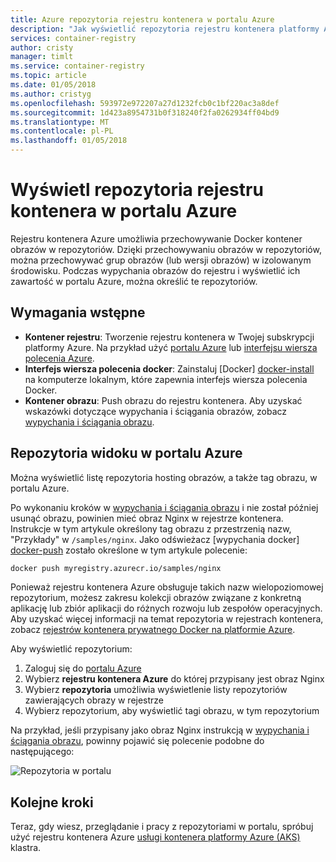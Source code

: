```yaml
---
title: Azure repozytoria rejestru kontenera w portalu Azure
description: "Jak wyświetlić repozytoria rejestru kontenera platformy Azure w portalu Azure."
services: container-registry
author: cristy
manager: timlt
ms.service: container-registry
ms.topic: article
ms.date: 01/05/2018
ms.author: cristyg
ms.openlocfilehash: 593972e972207a27d1232fcb0c1bf220ac3a8def
ms.sourcegitcommit: 1d423a8954731b0f318240f2fa0262934ff04bd9
ms.translationtype: MT
ms.contentlocale: pl-PL
ms.lasthandoff: 01/05/2018
---
```

# <a name="view-container-registry-repositories-in-the-azure-portal"></a>Wyświetl repozytoria rejestru kontenera w portalu Azure

Rejestru kontenera Azure umożliwia przechowywanie Docker kontener obrazów w repozytoriów. Dzięki przechowywaniu obrazów w repozytoriów, można przechowywać grup obrazów (lub wersji obrazów) w izolowanym środowisku. Podczas wypychania obrazów do rejestru i wyświetlić ich zawartość w portalu Azure, można określić te repozytoriów.

## <a name="prerequisites"></a>Wymagania wstępne

* **Kontener rejestru**: Tworzenie rejestru kontenera w Twojej subskrypcji platformy Azure. Na przykład użyć [portalu Azure](container-registry-get-started-portal.md) lub [interfejsu wiersza polecenia Azure](container-registry-get-started-azure-cli.md).
* **Interfejs wiersza polecenia docker**: Zainstaluj [Docker] [ docker-install] na komputerze lokalnym, które zapewnia interfejs wiersza polecenia Docker.
* **Kontener obrazu**: Push obrazu do rejestru kontenera. Aby uzyskać wskazówki dotyczące wypychania i ściągania obrazów, zobacz [wypychania i ściągania obrazu](container-registry-get-started-docker-cli.md).

## <a name="view-repositories-in-azure-portal"></a>Repozytoria widoku w portalu Azure

Można wyświetlić listę repozytoria hosting obrazów, a także tag obrazu, w portalu Azure.

Po wykonaniu kroków w [wypychania i ściągania obrazu](container-registry-get-started-docker-cli.md) i nie został później usunąć obrazu, powinien mieć obraz Nginx w rejestrze kontenera. Instrukcje w tym artykule określony tag obrazu z przestrzenią nazw, "Przykłady" w `/samples/nginx`. Jako odświeżacz [wypychania docker] [ docker-push] zostało określone w tym artykule polecenie:

```Bash
docker push myregistry.azurecr.io/samples/nginx
```

 Ponieważ rejestru kontenera Azure obsługuje takich nazw wielopoziomowej repozytorium, możesz zakresu kolekcji obrazów związane z konkretną aplikację lub zbiór aplikacji do różnych rozwoju lub zespołów operacyjnych. Aby uzyskać więcej informacji na temat repozytoria w rejestrach kontenera, zobacz [rejestrów kontenera prywatnego Docker na platformie Azure](container-registry-intro.md).

Aby wyświetlić repozytorium:

1. Zaloguj się do [portalu Azure][portal]
1. Wybierz **rejestru kontenera Azure** do której przypisany jest obraz Nginx
1. Wybierz **repozytoria** umożliwia wyświetlenie listy repozytoriów zawierających obrazy w rejestrze
1. Wybierz repozytorium, aby wyświetlić tagi obrazu, w tym repozytorium

Na przykład, jeśli przypisany jako obraz Nginx instrukcją w [wypychania i ściągania obrazu](container-registry-get-started-docker-cli.md), powinny pojawić się polecenie podobne do następującego:

![Repozytoria w portalu](./media/container-registry-repositories/container-registry-repositories.png)

## <a name="next-steps"></a>Kolejne kroki

Teraz, gdy wiesz, przeglądanie i pracy z repozytoriami w portalu, spróbuj użyć rejestru kontenera Azure [usługi kontenera platformy Azure (AKS)](../aks/tutorial-kubernetes-prepare-app.md) klastra.

<!-- LINKS - External -->
[docker-install]: https://docs.docker.com/engine/installation/
[docker-push]: https://docs.docker.com/engine/reference/commandline/push/
[portal]: https://portal.azure.com
